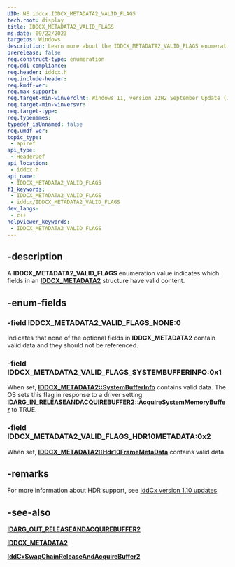 ```yaml
---
UID: NE:iddcx.IDDCX_METADATA2_VALID_FLAGS
tech.root: display
title: IDDCX_METADATA2_VALID_FLAGS
ms.date: 09/22/2023
targetos: Windows
description: Learn more about the IDDCX_METADATA2_VALID_FLAGS enumeration.
prerelease: false
req.construct-type: enumeration
req.ddi-compliance: 
req.header: iddcx.h
req.include-header: 
req.kmdf-ver: 
req.max-support: 
req.target-min-winverclnt: Windows 11, version 22H2 September Update (IddCx version 1.10)
req.target-min-winversvr: 
req.target-type: 
req.typenames: 
typedef_isUnnamed: false
req.umdf-ver: 
topic_type:
 - apiref
api_type:
 - HeaderDef
api_location:
 - iddcx.h
api_name:
 - IDDCX_METADATA2_VALID_FLAGS
f1_keywords:
 - IDDCX_METADATA2_VALID_FLAGS
 - iddcx/IDDCX_METADATA2_VALID_FLAGS
dev_langs:
 - c++
helpviewer_keywords:
 - IDDCX_METADATA2_VALID_FLAGS
---
```


## -description

A **IDDCX_METADATA2_VALID_FLAGS** enumeration value indicates which fields in an [**IDDCX_METADATA2**](ns-iddcx-iddcx_metadata2.md) structure have valid content.

## -enum-fields

### -field IDDCX_METADATA2_VALID_FLAGS_NONE:0

Indicates that none of the optional fields in **IDDCX_METADATA2** contain valid data and they should not be referenced.

### -field IDDCX_METADATA2_VALID_FLAGS_SYSTEMBUFFERINFO:0x1

When set, [**IDDCX_METADATA2::SystemBufferInfo**](ns-iddcx-iddcx_metadata2.md) contains valid data. The OS sets this flag in response to a driver setting [**IDARG_IN_RELEASEANDACQUIREBUFFER2::AcquireSystemMemoryBuffer**](ns-iddcx-idarg_in_releaseandacquirebuffer2.md) to TRUE.

### -field IDDCX_METADATA2_VALID_FLAGS_HDR10METADATA:0x2

When set, [**IDDCX_METADATA2::Hdr10FrameMetaData**](ns-iddcx-iddcx_metadata2.md) contains valid data.

## -remarks

For more information about HDR support, see [IddCx version 1.10 updates](/windows-hardware/drivers/display/iddcx1.10-updates).

## -see-also

[**IDARG_OUT_RELEASEANDACQUIREBUFFER2**](ns-iddcx-idarg_out_releaseandacquirebuffer2.md)

[**IDDCX_METADATA2**](ns-iddcx-iddcx_metadata2.md)

[**IddCxSwapChainReleaseAndAcquireBuffer2**](nf-iddcx-iddcxswapchainreleaseandacquirebuffer2.md)
